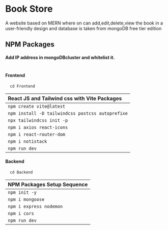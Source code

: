 # Book Store

A website based on MERN where on can add,edit,delete,view the book in a user-friendly design and database is taken from mongoDB free tier edition

## NPM Packages

#### Add IP address in mongoDBcluster and whitelist it.

#

#### Frontend

```http
  cd Frontend
```

| React JS and Tailwind css with Vite Packages     |
| :----------------------------------------------- |
| `npm create vite@latest`                         |
| `npm install -D tailwindcss postcss autoprefixe` |
| `npx tailwindcss init -p`                        |
| `npm i axios react-icons`                        |
| `npm i react-router-dom`                         |
| `npm i notistack`                                |
| `npm run dev `                                   |

#### Backend

```http
  cd Backend
```

| NPM Packages Setup Sequence |
| :-------------------------- |
| `npm init -y`               |
| `npm i mongoose`            |
| `npm i express nodemon`     |
| `npm i cors`                |
| `npm run dev `              |
